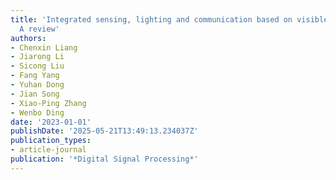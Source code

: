 ```yaml
---
title: 'Integrated sensing, lighting and communication based on visible light communication:
  A review'
authors:
- Chenxin Liang
- Jiarong Li
- Sicong Liu
- Fang Yang
- Yuhan Dong
- Jian Song
- Xiao-Ping Zhang
- Wenbo Ding
date: '2023-01-01'
publishDate: '2025-05-21T13:49:13.234037Z'
publication_types:
- article-journal
publication: '*Digital Signal Processing*'
---
```

